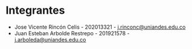 # Integrantes #
 * Jose Vicente Rincón Celis        - 202013321 - j.rinconc@uniandes.edu.co
 * Juan Esteban Arbolde Restrepo    - 201921578 - j.arboleda@uniandes.edu.co